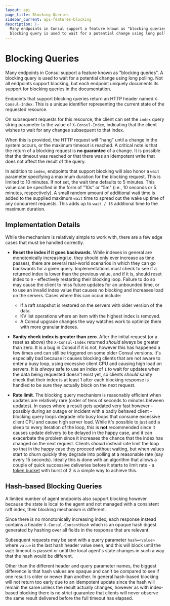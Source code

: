 ```yaml
---
layout: api
page_title: Blocking Queries
sidebar_current: api-features-blocking
description: |-
  Many endpoints in Consul support a feature known as "blocking queries". A
  blocking query is used to wait for a potential change using long polling.
---
```


# Blocking Queries

Many endpoints in Consul support a feature known as "blocking queries". A
blocking query is used to wait for a potential change using long polling. Not
all endpoints support blocking, but each endpoint uniquely documents its support
for blocking queries in the documentation.

Endpoints that support blocking queries return an HTTP header named
`X-Consul-Index`. This is a unique identifier representing the current state of
the requested resource.

On subsequent requests for this resource, the client can set the `index` query
string parameter to the value of `X-Consul-Index`, indicating that the client
wishes to wait for any changes subsequent to that index.

When this is provided, the HTTP request will "hang" until a change in the system
occurs, or the maximum timeout is reached. A critical note is that the return of
a blocking request is **no guarantee** of a change. It is possible that the
timeout was reached or that there was an idempotent write that does not affect
the result of the query.

In addition to `index`, endpoints that support blocking will also honor a `wait`
parameter specifying a maximum duration for the blocking request. This is
limited to 10 minutes. If not set, the wait time defaults to 5 minutes. This
value can be specified in the form of "10s" or "5m" (i.e., 10 seconds or 5
minutes, respectively). A small random amount of additional wait time is added
to the supplied maximum `wait` time to spread out the wake up time of any
concurrent requests. This adds up to `wait / 16` additional time to the maximum
duration.

## Implementation Details

While the mechanism is relatively simple to work with, there are a few edge
cases that must be handled correctly.

- **Reset the index if it goes backwards**. While indexes in general are
  monotonically increasing(i.e. they should only ever increase as time passes),
  there are several real-world scenarios in
  which they can go backwards for a given query. Implementations must check
  to see if a returned index is lower than the previous value,
  and if it is, should reset index to `0` - effectively restarting their blocking loop.
  Failure to do so may cause the client to miss future updates for an unbounded
  time, or to use an invalid index value that causes no blocking and increases
  load on the servers. Cases where this can occur include:

  - If a raft snapshot is restored on the servers with older version of the data.
  - KV list operations where an item with the highest index is removed.
  - A Consul upgrade changes the way watches work to optimize them with more
    granular indexes.

- **Sanity check index is greater than zero**. After the initial request (or a
  reset as above) the `X-Consul-Index` returned _should_ always be greater than zero. It
  is a bug in Consul if it is not, however this has happened a few times and can
  still be triggered on some older Consul versions. It's especially bad because it
  causes blocking clients that are not aware to enter a busy loop, using excessive
  client CPU and causing high load on servers. It is _always_ safe to use an
  index of `1` to wait for updates when the data being requested doesn't exist
  yet, so clients _should_ sanity check that their index is at least 1 after
  each blocking response is handled to be sure they actually block on the next
  request.

- **Rate limit**. The blocking query mechanism is reasonably efficient when updates
  are relatively rare (order of tens of seconds to minutes between updates). In cases
  where a result gets updated very fast however - possibly during an outage or incident
  with a badly behaved client - blocking query loops degrade into busy loops that
  consume excessive client CPU and cause high server load. While it's possible to just add a sleep
  to every iteration of the loop, this is **not** recommended since it causes update
  delivery to be delayed in the happy case, and it can exacerbate the problem since
  it increases the chance that the index has changed on the next request. Clients
  _should_ instead rate limit the loop so that in the happy case they proceed without
  waiting, but when values start to churn quickly they degrade into polling at a
  reasonable rate (say every 15 seconds). Ideally this is done with an algorithm that
  allows a couple of quick successive deliveries before it starts to limit rate - a
  [token bucket](https://en.wikipedia.org/wiki/Token_bucket) with burst of 2 is a simple
  way to achieve this.

## Hash-based Blocking Queries

A limited number of agent endpoints also support blocking however because the
state is local to the agent and not managed with a consistent raft index, their
blocking mechanism is different.

Since there is no monotonically increasing index, each response instead contains
a header `X-Consul-ContentHash` which is an opaque hash digest generated by
hashing over all fields in the response that are relevant.

Subsequent requests may be sent with a query parameter `hash=<value>` where
`value` is the last hash header value seen, and this will block until the `wait`
timeout is passed or until the local agent's state changes in such a way that
the hash would be different.

Other than the different header and query parameter names, the biggest
difference is that hash values are opaque and can't be compared to see if one
result is older or newer than another. In general hash-based blocking will not
return too early due to an idempotent update since the hash will remain the same
unless the result actually changes, however as with index-based blocking there
is no strict guarantee that clients will never observe the same result delivered
before the full timeout has elapsed.
